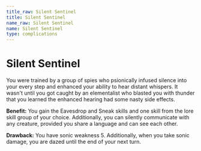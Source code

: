 ```yaml
---
title_raw: Silent Sentinel
title: Silent Sentinel
name_raw: Silent Sentinel
name: Silent Sentinel
type: complications
---
```


# Silent Sentinel

You were trained by a group of spies who psionically infused silence into your every step and enhanced your ability to hear distant whispers. It wasn't until you got caught by an elementalist who blasted you with thunder that you learned the enhanced hearing had some nasty side effects.

**Benefit:** You gain the Eavesdrop and Sneak skills and one skill from the lore skill group of your choice. Additionally, you can silently communicate with any creature, provided you share a language and can see each other.

**Drawback:** You have sonic weakness 5. Additionally, when you take sonic damage, you are dazed until the end of your next turn.
